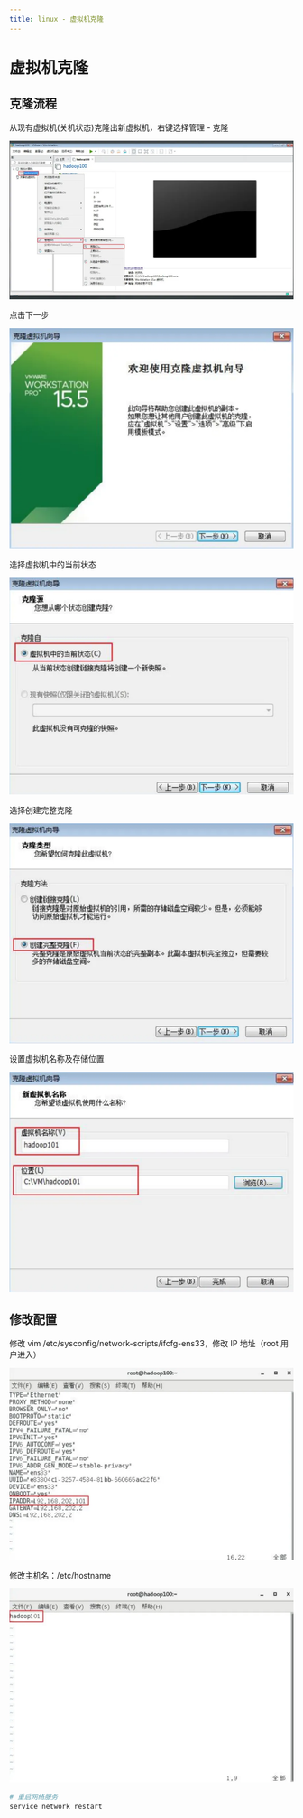 ```yaml
---
title: linux - 虚拟机克隆
---
```


# 虚拟机克隆

## 克隆流程

从现有虚拟机(关机状态)克隆出新虚拟机，右键选择管理 - 克隆

![cl_01](../img/clone/clo_01.png)

点击下一步

![cl_02](../img/clone/clo_02.png)

选择虚拟机中的当前状态

![cl_03](../img/clone/clo_03.png)

选择创建完整克隆

![cl_04](../img/clone/clo_04.png)

设置虚拟机名称及存储位置

![cl_05](../img/clone/clo_05.png)

## 修改配置

修改 vim /etc/sysconfig/network-scripts/ifcfg-ens33，修改 IP 地址（root 用户进入）

![cl_06](../img/clone/clo_06.png)

修改主机名：/etc/hostname

![cl_07](../img/clone/clo_07.png)

```bash
# 重启网络服务
service network restart
```
